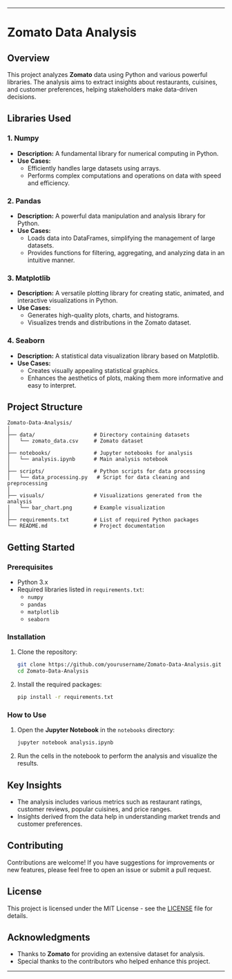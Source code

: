 
---

# Zomato Data Analysis



## Overview

This project analyzes **Zomato** data using Python and various powerful libraries. The analysis aims to extract insights about restaurants, cuisines, and customer preferences, helping stakeholders make data-driven decisions.

## Libraries Used

### 1. Numpy
- **Description:** A fundamental library for numerical computing in Python.
- **Use Cases:** 
  - Efficiently handles large datasets using arrays.
  - Performs complex computations and operations on data with speed and efficiency.

### 2. Pandas
- **Description:** A powerful data manipulation and analysis library for Python.
- **Use Cases:**
  - Loads data into DataFrames, simplifying the management of large datasets.
  - Provides functions for filtering, aggregating, and analyzing data in an intuitive manner.

### 3. Matplotlib
- **Description:** A versatile plotting library for creating static, animated, and interactive visualizations in Python.
- **Use Cases:**
  - Generates high-quality plots, charts, and histograms.
  - Visualizes trends and distributions in the Zomato dataset.

### 4. Seaborn
- **Description:** A statistical data visualization library based on Matplotlib.
- **Use Cases:**
  - Creates visually appealing statistical graphics.
  - Enhances the aesthetics of plots, making them more informative and easy to interpret.

## Project Structure

```
Zomato-Data-Analysis/
│
├── data/                   # Directory containing datasets
│   └── zomato_data.csv     # Zomato dataset
│
├── notebooks/              # Jupyter notebooks for analysis
│   └── analysis.ipynb      # Main analysis notebook
│
├── scripts/                # Python scripts for data processing
│   └── data_processing.py   # Script for data cleaning and preprocessing
│
├── visuals/                # Visualizations generated from the analysis
│   └── bar_chart.png       # Example visualization
│
├── requirements.txt        # List of required Python packages
└── README.md               # Project documentation
```

## Getting Started

### Prerequisites

- Python 3.x
- Required libraries listed in `requirements.txt`:
  - `numpy`
  - `pandas`
  - `matplotlib`
  - `seaborn`

### Installation

1. Clone the repository:
   ```bash
   git clone https://github.com/yourusername/Zomato-Data-Analysis.git
   cd Zomato-Data-Analysis
   ```

2. Install the required packages:
   ```bash
   pip install -r requirements.txt
   ```

### How to Use

1. Open the **Jupyter Notebook** in the `notebooks` directory:
   ```bash
   jupyter notebook analysis.ipynb
   ```

2. Run the cells in the notebook to perform the analysis and visualize the results.

## Key Insights

- The analysis includes various metrics such as restaurant ratings, customer reviews, popular cuisines, and price ranges.
- Insights derived from the data help in understanding market trends and customer preferences.

## Contributing

Contributions are welcome! If you have suggestions for improvements or new features, please feel free to open an issue or submit a pull request.

## License

This project is licensed under the MIT License - see the [LICENSE](LICENSE) file for details.

## Acknowledgments

- Thanks to **Zomato** for providing an extensive dataset for analysis.
- Special thanks to the contributors who helped enhance this project.

---
